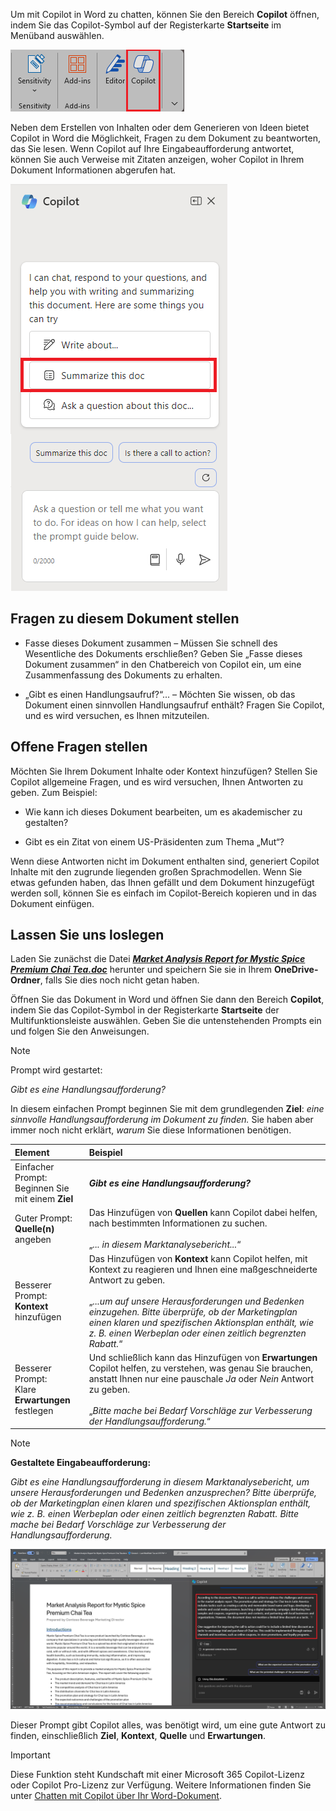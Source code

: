 
Um mit Copilot in Word zu chatten, können Sie den Bereich **Copilot** öffnen, indem Sie das Copilot-Symbol auf der Registerkarte **Startseite** im Menüband auswählen. 

![Screenshot des Copilot-Symbols im Word-Menüband.](../media/copilot-ribbon-word.png)

Neben dem Erstellen von Inhalten oder dem Generieren von Ideen bietet Copilot in Word die Möglichkeit, Fragen zu dem Dokument zu beantworten, das Sie lesen. Wenn Copilot auf Ihre Eingabeaufforderung antwortet, können Sie auch Verweise mit Zitaten anzeigen, woher Copilot in Ihrem Dokument Informationen abgerufen hat.

![Screenshot des Copilot-Bereichs in Word beim ersten Öffnen.](../media/copilot-pane-word.png)

## Fragen zu diesem Dokument stellen

- Fasse dieses Dokument zusammen – Müssen Sie schnell des Wesentliche des Dokuments erschließen? Geben Sie „Fasse dieses Dokument zusammen“ in den Chatbereich von Copilot ein, um eine Zusammenfassung des Dokuments zu erhalten.

- „Gibt es einen Handlungsaufruf?“... – Möchten Sie wissen, ob das Dokument einen sinnvollen Handlungsaufruf enthält? Fragen Sie Copilot, und es wird versuchen, es Ihnen mitzuteilen.

## Offene Fragen stellen

Möchten Sie Ihrem Dokument Inhalte oder Kontext hinzufügen? Stellen Sie Copilot allgemeine Fragen, und es wird versuchen, Ihnen Antworten zu geben. Zum Beispiel: 

- Wie kann ich dieses Dokument bearbeiten, um es akademischer zu gestalten?

- Gibt es ein Zitat von einem US-Präsidenten zum Thema „Mut“?

Wenn diese Antworten nicht im Dokument enthalten sind, generiert Copilot Inhalte mit den zugrunde liegenden großen Sprachmodellen. Wenn Sie etwas gefunden haben, das Ihnen gefällt und dem Dokument hinzugefügt werden soll, können Sie es einfach im Copilot-Bereich kopieren und in das Dokument einfügen.

## Lassen Sie uns loslegen

Laden Sie zunächst die Datei **_[Market Analysis Report for Mystic Spice Premium Chai Tea.doc](https://go.microsoft.com/fwlink/?linkid=2268826)_** herunter und speichern Sie sie in Ihrem **OneDrive-Ordner**, falls Sie dies noch nicht getan haben.

Öffnen Sie das Dokument in Word und öffnen Sie dann den Bereich **Copilot**, indem Sie das Copilot-Symbol in der Registerkarte **Startseite** der Multifunktionsleiste auswählen. Geben Sie die untenstehenden Prompts ein und folgen Sie den Anweisungen.

> [!NOTE]
> Prompt wird gestartet:
>
> _Gibt es eine Handlungsaufforderung?_

In diesem einfachen Prompt beginnen Sie mit dem grundlegenden **Ziel**: _eine sinnvolle Handlungsaufforderung im Dokument zu finden._ Sie haben aber immer noch nicht erklärt, _warum_ Sie diese Informationen benötigen.

| Element | Beispiel |
| :------ | :------- |
| Einfacher Prompt: <br>Beginnen Sie mit einem **Ziel** | **_Gibt es eine Handlungsaufforderung?_** |
| Guter Prompt: <br>**Quelle(n)** angeben | Das Hinzufügen von **Quellen** kann Copilot dabei helfen, nach bestimmten Informationen zu suchen.<br><br>„_... in diesem Marktanalysebericht..._“ |
| Besserer Prompt: <br>**Kontext** hinzufügen | Das Hinzufügen von **Kontext** kann Copilot helfen, mit Kontext zu reagieren und Ihnen eine maßgeschneiderte Antwort zu geben.<br><br>„_...um auf unsere Herausforderungen und Bedenken einzugehen. Bitte überprüfe, ob der Marketingplan einen klaren und spezifischen Aktionsplan enthält, wie z. B. einen Werbeplan oder einen zeitlich begrenzten Rabatt._“ |
| Besserer Prompt: <br>Klare **Erwartungen** festlegen | Und schließlich kann das Hinzufügen von **Erwartungen** Copilot helfen, zu verstehen, was genau Sie brauchen, anstatt Ihnen nur eine pauschale _Ja_ oder _Nein_ Antwort zu geben.<br><br>„_Bitte mache bei Bedarf Vorschläge zur Verbesserung der Handlungsaufforderung._“ |

> [!NOTE]
> **Gestaltete Eingabeaufforderung:**
>
> _Gibt es eine Handlungsaufforderung in diesem Marktanalysebericht, um unsere Herausforderungen und Bedenken anzusprechen? Bitte überprüfe, ob der Marketingplan einen klaren und spezifischen Aktionsplan enthält, wie z. B. einen Werbeplan oder einen zeitlich begrenzten Rabatt. Bitte mache bei Bedarf Vorschläge zur Verbesserung der Handlungsaufforderung._

[![Screenshot der gestalteten Eingabeaufforderungsergebnisse für das Beispieldokument mit Copilot in Word.](../media/copilot-prompt-results-word.png)](../media/copilot-prompt-results-word.png#lightbox)

Dieser Prompt gibt Copilot alles, was benötigt wird, um eine gute Antwort zu finden, einschließlich **Ziel**, **Kontext**, **Quelle** und **Erwartungen**.

> [!IMPORTANT]
> Diese Funktion steht Kundschaft mit einer Microsoft 365 Copilot-Lizenz oder Copilot Pro-Lizenz zur Verfügung. Weitere Informationen finden Sie unter [Chatten mit Copilot über Ihr Word-Dokument](https://support.microsoft.com/office/chat-with-copilot-about-your-word-document-4482c688-a495-4571-bfcd-4a9fc6608090).

